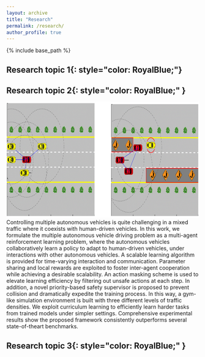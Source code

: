 ```yaml
---
layout: archive
title: "Research"
permalink: /research/
author_profile: true
---
```


{% include base_path %}

**Research topic 1**{: style="color: RoyalBlue;"}
--------------------------

**Research topic 2**{: style="color: RoyalBlue;" }
----------------------
<img src="/images/research_topic_22.png" alt="IEEE" style="width:864px;height:303px;">
Controlling multiple autonomous vehicles is quite challenging in a mixed traffic where it coexists with human-driven vehicles. In this work, we
formulate the multiple autonomous vehicle driving problem as a multi-agent reinforcement learning problem, where the autonomous vehicles collaboratively learn a policy to adapt to human-driven vehicles, under interactions with other autonomous vehicles. A scalable learning algorithm is provided for time-varying interaction and communication. Parameter sharing and local rewards are exploited to foster inter-agent cooperation while achieving a desirable scalability. An action masking scheme is used to elevate learning efficiency by filtering out unsafe actions at each step. In addition, a novel priority-based safety supervisor is proposed to prevent collision and dramatically expedite the training process. In this way, a gym-like simulation environment is built with three different levels of traffic densities. We exploit curriculum learning to efficiently learn harder tasks from trained models under simpler settings. Comprehensive experimental results show the proposed framework consistently outperforms several state-of-theart benchmarks.


**Research topic 3**{: style="color: RoyalBlue;" }
-----------------
